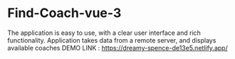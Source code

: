 # Find-Coach-vue-3
The application is easy to use, with a clear user interface and rich functionality. Application takes data from a remote server, and displays available coaches
DEMO LINK : https://dreamy-spence-de13e5.netlify.app/
